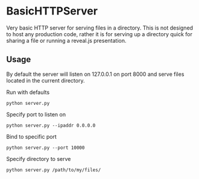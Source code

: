 # BasicHTTPServer
Very basic HTTP server for serving files in a directory. This is not designed to host any production code, rather it is for serving up a directory quick for sharing a file or running a reveal.js presentation.

## Usage
By default the server will listen on 127.0.0.1 on port 8000 and serve files located in the current directory.

Run with defaults
```
python server.py
```
Specify port to listen on 
```
python server.py --ipaddr 0.0.0.0
```
Bind to specific port
```
python server.py --port 10000
```
Specify directory to serve
```
python server.py /path/to/my/files/
```
